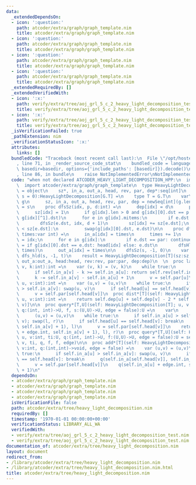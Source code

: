 ```yaml
---
data:
  _extendedDependsOn:
  - icon: ':question:'
    path: atcoder/extra/graph/graph_template.nim
    title: atcoder/extra/graph/graph_template.nim
  - icon: ':question:'
    path: atcoder/extra/graph/graph_template.nim
    title: atcoder/extra/graph/graph_template.nim
  - icon: ':question:'
    path: atcoder/extra/graph/graph_template.nim
    title: atcoder/extra/graph/graph_template.nim
  - icon: ':question:'
    path: atcoder/extra/graph/graph_template.nim
    title: atcoder/extra/graph/graph_template.nim
  _extendedRequiredBy: []
  _extendedVerifiedWith:
  - icon: ':x:'
    path: verify/extra/tree/aoj_grl_5_c_2_heavy_light_decomposition_test.nim
    title: verify/extra/tree/aoj_grl_5_c_2_heavy_light_decomposition_test.nim
  - icon: ':x:'
    path: verify/extra/tree/aoj_grl_5_c_2_heavy_light_decomposition_test.nim
    title: verify/extra/tree/aoj_grl_5_c_2_heavy_light_decomposition_test.nim
  _isVerificationFailed: true
  _pathExtension: nim
  _verificationStatusIcon: ':x:'
  attributes:
    links: []
  bundledCode: "Traceback (most recent call last):\n  File \"/opt/hostedtoolcache/Python/3.9.6/x64/lib/python3.9/site-packages/onlinejudge_verify/documentation/build.py\"\
    , line 71, in _render_source_code_stat\n    bundled_code = language.bundle(stat.path,\
    \ basedir=basedir, options={'include_paths': [basedir]}).decode()\n  File \"/opt/hostedtoolcache/Python/3.9.6/x64/lib/python3.9/site-packages/onlinejudge_verify/languages/nim.py\"\
    , line 86, in bundle\n    raise NotImplementedError\nNotImplementedError\n"
  code: "when not declared ATCODER_HEAVY_LIGHT_DECOMPOSITION_HPP:\n  import std/sugar\n\
    \  import atcoder/extra/graph/graph_template\n  type HeavyLightDecomposition[T]\
    \ = object\n    sz*, in_a, out_a, head, rev, par, dep*:seq[int]\n  proc initHeavyLightDecomposition*[G:Graph](g:G,\
    \ s = 0):HeavyLightDecomposition[G.T] =\n    type T = G.T\n    var\n      g =\
    \ g\n      sz, in_a, out_a, head, rev, par, dep = newSeq[int](g.len)\n    head[s]\
    \ = s\n    proc dfsSz(idx, p, d:int) =\n      dep[idx] = d\n      par[idx] = p\n\
    \      sz[idx] = 1\n      if g[idx].len > 0 and g[idx][0].dst == p: swap(g[idx][0].dst,\
    \ g[idx][^1].dst)\n      for e in g[idx].mitems:\n        if e.dst == p: continue\n\
    \        dfsSz(e.dst, idx, d + 1)\n        sz[idx] += sz[e.dst];\n        if sz[g[idx][0].dst]\
    \ < sz[e.dst]:\n          swap(g[idx][0].dst, e.dst)\n\n    proc dfsHld(idx, par:int,\
    \ times:var int) =\n      in_a[idx] = times\n      times += 1\n      rev[in_a[idx]]\
    \ = idx;\n      for e in g[idx]:\n        if e.dst == par: continue\n        head[e.dst]\
    \ = if g[idx][0].dst == e.dst: head[idx] else: e.dst\n        dfsHld(e.dst, idx,\
    \ times)\n      out_a[idx] = times\n\n    dfsSz(s, -1, 0)\n    var t = 0\n   \
    \ dfs_hld(s, -1, t)\n    result = HeavyLightDecomposition[T](sz:sz, in_a:in_a,\
    \ out_a:out_a, head:head, rev:rev, par:par, dep:dep)\n  \n  proc la*[T](self:HeavyLightDecomposition[T];\
    \ v, k:int):int =\n    var (v, k) = (v, k)\n    while true:\n      let u = self.head[v]\n\
    \      if self.in_a[v] - k >= self.in_a[u]: return self.rev[self.in_a[v] - k]\n\
    \      k -= self.in_a[v] - self.in_a[u] + 1\n      v = self.par[u]\n\n  proc lca*[T](self:HeavyLightDecomposition[T];\
    \ u, v:int):int =\n    var (u,v) = (u,v)\n    while true:\n      if self.in_a[u]\
    \ > self.in_a[v]: swap(u, v)\n      if self.head[u] == self.head[v]: return u\n\
    \      v = self.par[self.head[v]]\n  proc dist*[T](self: HeavyLightDecomposition[T],\
    \ u, v:int):int =\n    return self.dep[u] + self.dep[v] - 2 * self.dep[self.lca(u,\
    \ v)]\n\n  proc query*[T,U](self: HeavyLightDecomposition[T]; u, v:int, ti:U,\
    \ q:(int, int)->U, f, s:(U,U)->U, edge = false):U =\n    var\n      (l,r) = (ti,ti)\n\
    \      (u,v) = (u,v)\n    while true:\n      if self.in_a[u] > self.in_a[v]: swap(u,\
    \ v); swap(l, r)\n      if self.head[u] == self.head[v]: break\n      l = f(q(self.in_a[self.head[v]],\
    \ self.in_a[v] + 1), l)\n      v = self.par[self.head[v]]\n    return s(f(q(self.in_a[u]\
    \ + edge.int, self.in_a[v] + 1), l), r)\n  proc query*[T,U](self: HeavyLightDecomposition[T];\
    \ u, v:int, ti:U, q:(int, int)->U, f:(U,U)->U, edge = false):U = self.query(u,\
    \ v, ti, q, f, f, edge)\n\n  proc add*[T](self: HeavyLightDecomposition[T]; u,\
    \ v:int, q:(int,int)->void, edge = false) =\n    var (u,v) = (u,v)\n    while\
    \ true:\n      if self.in_a[u] > self.in_a[v]: swap(u, v)\n      if self.head[u]\
    \ == self.head[v]: break\n      q(self.in_a[self.head[v]], self.in_a[v] + 1)\n\
    \      v = self.par[self.head[v]]\n    q(self.in_a[u] + edge.int, self.in_a[v]\
    \ + 1)\n"
  dependsOn:
  - atcoder/extra/graph/graph_template.nim
  - atcoder/extra/graph/graph_template.nim
  - atcoder/extra/graph/graph_template.nim
  - atcoder/extra/graph/graph_template.nim
  isVerificationFile: false
  path: atcoder/extra/tree/heavy_light_decomposition.nim
  requiredBy: []
  timestamp: '1970-01-01 00:00:00+00:00'
  verificationStatus: LIBRARY_ALL_WA
  verifiedWith:
  - verify/extra/tree/aoj_grl_5_c_2_heavy_light_decomposition_test.nim
  - verify/extra/tree/aoj_grl_5_c_2_heavy_light_decomposition_test.nim
documentation_of: atcoder/extra/tree/heavy_light_decomposition.nim
layout: document
redirect_from:
- /library/atcoder/extra/tree/heavy_light_decomposition.nim
- /library/atcoder/extra/tree/heavy_light_decomposition.nim.html
title: atcoder/extra/tree/heavy_light_decomposition.nim
---
```

